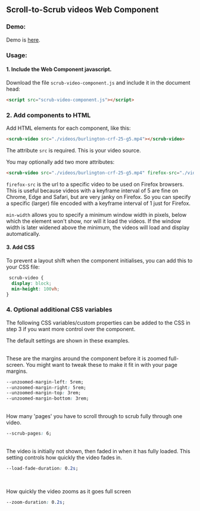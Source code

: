 ## Scroll-to-Scrub videos Web Component

### Demo:

Demo is <a href='https://chrishow.github.io/scrub-videos-demo/'>here</a>.

### Usage:

#### 1. Include the Web Component javascript.

Download the file `scrub-video-component.js` and include it in the document head:

```html
<script src="scrub-video-component.js"></script>
```

### 2. Add components to HTML
Add HTML elements for each component, like this:

```html
<scrub-video src="./videos/burlington-crf-25-g5.mp4"></scrub-video>
```
The attribute `src` is required. This is your video source. 

You may optionally add two more attributes:
```html
<scrub-video src="./videos/burlington-crf-25-g5.mp4" firefox-src="./videos/burlington-crf-25-g1.mp4" min-width="650"></scrub-video>
```
`firefox-src` is the url to a specific video to be used on Firefox browsers. This is useful because videos with a 
keyframe interval of 5 are fine on Chrome, Edge and Safari, but are very janky on Firefox. So you can specify a specific
(larger) file encoded with a keyframe interval of 1 just for Firefox. 

`min-width` allows you to specify a minimum window width in pixels, below which the element won't show, nor will it load the videos. 
If the window width is later widened above the minimum, the videos will load and display automatically. 


#### 3. Add CSS
To prevent a layout shift when the component initialises, you can add this to your CSS file:

```css
 scrub-video {
  display: block;
  min-height: 100vh;
}
```

### 4. Optional additional CSS variables
The following CSS variables/custom properties can be added to the CSS in step 3 if you want more control over the component. 

The default settings are shown in these examples. 
<br><br>
  
These are the margins around the component before it is zoomed full-screen. You might want to tweak these to make 
it fit in with your page margins. 

```css
--unzoomed-margin-left: 5rem;
--unzoomed-margin-right: 5rem;
--unzoomed-margin-top: 3rem;
--unzoomed-margin-bottom: 3rem;
```
<br>
How many 'pages' you have to scroll through to scrub fully through one video.

```css
--scrub-pages: 6;
```
<br>
The video is initially not shown, then faded in when it has fully loaded. This setting controls how quickly the video fades in.

```css
--load-fade-duration: 0.2s;
```
<br>

How quickly the video zooms as it goes full screen
```css
--zoom-duration: 0.2s;
```



